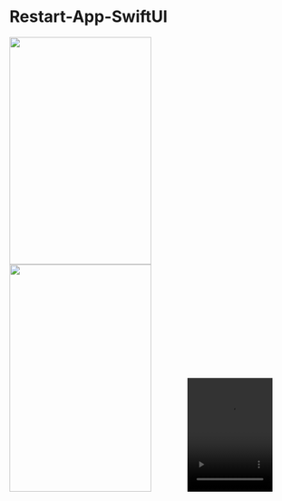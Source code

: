 # Restart-App-SwiftUI
<img src="https://github.com/eng-oday/Restart-App-SwiftUI/assets/30195311/c47d40eb-fc4f-4ff8-b4a0-39300a86cde9" style="margin-right: 20px;" width="250" height="400">
<img src="https://github.com/eng-oday/Restart-App-SwiftUI/assets/30195311/40b534c5-b7ac-4443-a619-e55d0ce7917b" style="margin-right: 60px;"  width="250" height="400">

<video src="https://github.com/eng-oday/Restart-App-SwiftUI/assets/30195311/f8061c1f-0fd7-480b-a158-e867b34b098a" width="150" height="200">

IOS App build with SwiftUI have 2 Screens (OnBoarding + Home ) with Great Animation 

- Deal with Drag Gesture and Animate Elements based on it .

- move from one screen to another one with animation .

- deal with userDefault in SWiftUi and start app based on this Value .

- deal with AVFoundation and Play Sounds based on Actions .

- build Complex Shapes .

- create Generic code and use it across the app .

- create Different Animations ( with Gesture - recursive animation ).
